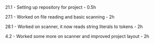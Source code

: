 21.1 - Setting up repository for project - 0.5h

27.1 - Worked on file reading and basic scanning - 2h

28.1 - Worked on scanner, it now reads string literals to tokens - 2h

4.2  - Worked some more on scanner and improved project layout - 2h
